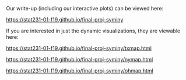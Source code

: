 Our write-up (including our interactive plots) can be viewed here: 

https://stat231-01-f19.github.io/final-proj-syminy

If you are interested in just the dynamic visualizations, they are viewable here:

https://stat231-01-f19.github.io/final-proj-syminy/txmap.html

https://stat231-01-f19.github.io/final-proj-syminy/nymap.html

https://stat231-01-f19.github.io/final-proj-syminy/ohmap.html
